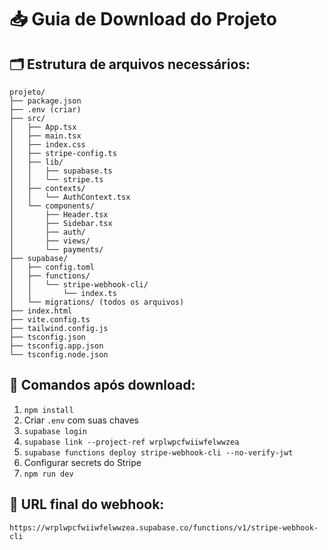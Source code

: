 # 📥 Guia de Download do Projeto

## 🗂️ Estrutura de arquivos necessários:

```
projeto/
├── package.json
├── .env (criar)
├── src/
│   ├── App.tsx
│   ├── main.tsx
│   ├── index.css
│   ├── stripe-config.ts
│   ├── lib/
│   │   ├── supabase.ts
│   │   └── stripe.ts
│   ├── contexts/
│   │   └── AuthContext.tsx
│   └── components/
│       ├── Header.tsx
│       ├── Sidebar.tsx
│       ├── auth/
│       ├── views/
│       └── payments/
├── supabase/
│   ├── config.toml
│   ├── functions/
│   │   └── stripe-webhook-cli/
│   │       └── index.ts
│   └── migrations/ (todos os arquivos)
├── index.html
├── vite.config.ts
├── tailwind.config.js
├── tsconfig.json
├── tsconfig.app.json
└── tsconfig.node.json
```

## 🚀 Comandos após download:

1. `npm install`
2. Criar `.env` com suas chaves
3. `supabase login`
4. `supabase link --project-ref wrplwpcfwiiwfelwwzea`
5. `supabase functions deploy stripe-webhook-cli --no-verify-jwt`
6. Configurar secrets do Stripe
7. `npm run dev`

## 🎯 URL final do webhook:
`https://wrplwpcfwiiwfelwwzea.supabase.co/functions/v1/stripe-webhook-cli`